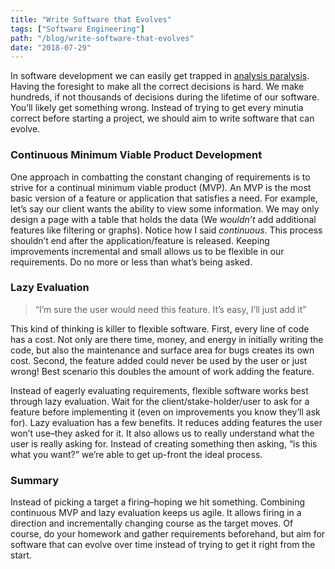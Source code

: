 ```yaml
---
title: "Write Software that Evolves"
tags: ["Software Engineering"]
path: "/blog/write-software-that-evolves"
date: "2018-07-29"
---
```


In software development we can easily get trapped in [analysis paralysis](https://en.wikipedia.org/wiki/Analysis_paralysis). Having the foresight to make all the correct decisions is hard. We make hundreds, if not thousands of decisions during the lifetime of our software. You’ll likely get something wrong. Instead of trying to get every minutia correct before starting a project, we should aim to write software that can evolve.

### Continuous Minimum Viable Product Development

One approach in combatting the constant changing of requirements is to strive for a continual minimum viable product (MVP). An MVP is the most basic version of a feature or application that satisfies a need. For example, let’s say our client wants the ability to view some information. We may only design a page with a table that holds the data (We _wouldn’t_ add additional features like filtering or graphs). Notice how I said _continuous_. This process shouldn’t end after the application/feature is released. Keeping improvements incremental and small allows us to be flexible in our requirements. Do no more or less than what’s being asked.

### Lazy Evaluation

> “I’m sure the user would need this feature. It’s easy, I’ll just add it”

This kind of thinking is killer to flexible software. First, every line of code has a cost. Not only are there time, money, and energy in initially writing the code, but also the maintenance and surface area for bugs creates its own cost. Second, the feature added could never be used by the user or just wrong! Best scenario this doubles the amount of work adding the feature.

Instead of eagerly evaluating requirements, flexible software works best through lazy evaluation. Wait for the client/stake-holder/user to ask for a feature before implementing it (even on improvements you know they’ll ask for). Lazy evaluation has a few benefits. It reduces adding features the user won’t use–they asked for it. It also allows us to really understand what the user is really asking for. Instead of creating something then asking, “is this what you want?” we’re able to get up-front the ideal process.

### Summary

Instead of picking a target a firing–hoping we hit something. Combining continuous MVP and lazy evaluation keeps us agile. It allows firing in a direction and incrementally changing course as the target moves. Of course, do your homework and gather requirements beforehand, but aim for software that can evolve over time instead of trying to get it right from the start.
